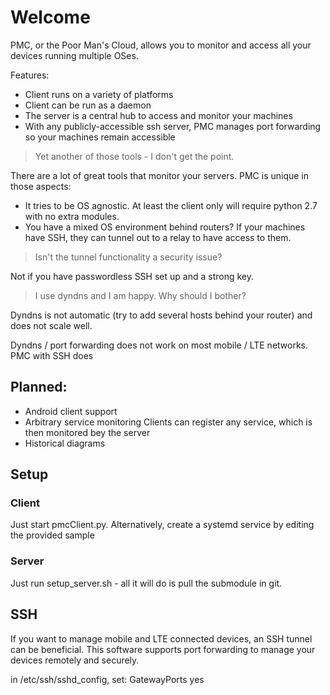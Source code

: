 # Welcome

PMC, or the Poor Man's Cloud, allows you to monitor and access all your devices running multiple OSes.

Features:

* Client runs on a variety of platforms
* Client can be run as a daemon
* The server is a central hub to access and monitor your machines
* With any publicly-accessible ssh server, PMC manages port forwarding so your machines remain accessible




> Yet another of those tools - I don't get the point.

There are a lot of great tools that monitor your servers. PMC is unique in those aspects:
 
* It tries to be OS agnostic. At least the client only will require python 2.7 with no extra modules.
* You have a mixed OS environment behind routers? If your machines have SSH, they can tunnel out to a relay to have access to them.

> Isn't the tunnel functionality a security issue?

Not if you have passwordless SSH set up and a strong key.

> I use dyndns and I am happy. Why should I bother?

Dyndns is not automatic (try to add several hosts behind your router) and does not scale well.

Dyndns / port forwarding does not work on most mobile / LTE networks. PMC with SSH does


## Planned:

* Android client support
* Arbitrary service monitoring
Clients can register any service, which is then monitored bey the server
* Historical diagrams

 
## Setup
### Client
Just start pmcClient.py.
Alternatively, create a systemd service by editing the provided sample
### Server
Just run setup_server.sh - all it will do is pull the submodule in git.
## SSH
If you want to manage mobile and LTE connected devices, an SSH tunnel can be beneficial. This software supports port forwarding to manage your devices remotely and securely.

in /etc/ssh/sshd_config, set:
GatewayPorts yes

